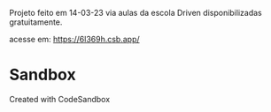 Projeto feito em 14-03-23 via aulas da escola Driven disponibilizadas gratuitamente.

acesse em: https://6l369h.csb.app/

# Sandbox
Created with CodeSandbox
